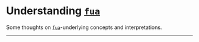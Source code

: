 # Understanding [`fua`](../README.md)

Some thoughts on [`fua`](../README.md)-underlying concepts and interpretations.

---